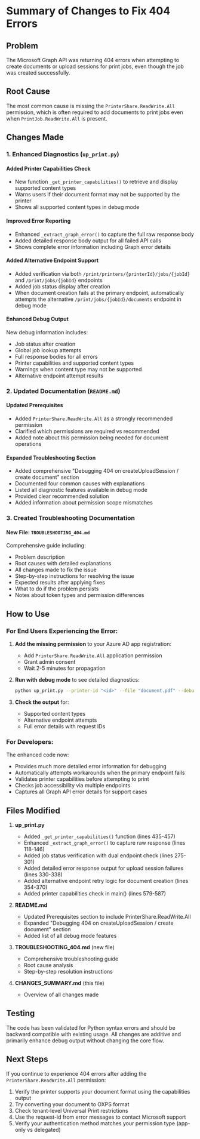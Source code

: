 # Summary of Changes to Fix 404 Errors

## Problem
The Microsoft Graph API was returning 404 errors when attempting to create documents or upload sessions for print jobs, even though the job was created successfully.

## Root Cause
The most common cause is missing the `PrinterShare.ReadWrite.All` permission, which is often required to add documents to print jobs even when `PrintJob.ReadWrite.All` is present.

## Changes Made

### 1. Enhanced Diagnostics (`up_print.py`)

#### Added Printer Capabilities Check
- New function `_get_printer_capabilities()` to retrieve and display supported content types
- Warns users if their document format may not be supported by the printer
- Shows all supported content types in debug mode

#### Improved Error Reporting
- Enhanced `_extract_graph_error()` to capture the full raw response body
- Added detailed response body output for all failed API calls
- Shows complete error information including Graph error details

#### Added Alternative Endpoint Support
- Added verification via both `/print/printers/{printerId}/jobs/{jobId}` and `/print/jobs/{jobId}` endpoints
- Added job status display after creation
- When document creation fails at the primary endpoint, automatically attempts the alternative `/print/jobs/{jobId}/documents` endpoint in debug mode

#### Enhanced Debug Output
New debug information includes:
- Job status after creation
- Global job lookup attempts
- Full response bodies for all errors
- Printer capabilities and supported content types
- Warnings when content type may not be supported
- Alternative endpoint attempt results

### 2. Updated Documentation (`README.md`)

#### Updated Prerequisites
- Added `PrinterShare.ReadWrite.All` as a strongly recommended permission
- Clarified which permissions are required vs recommended
- Added note about this permission being needed for document operations

#### Expanded Troubleshooting Section
- Added comprehensive "Debugging 404 on createUploadSession / create document" section
- Documented four common causes with explanations
- Listed all diagnostic features available in debug mode
- Provided clear recommended solution
- Added information about permission scope mismatches

### 3. Created Troubleshooting Documentation

#### New File: `TROUBLESHOOTING_404.md`
Comprehensive guide including:
- Problem description
- Root causes with detailed explanations
- All changes made to fix the issue
- Step-by-step instructions for resolving the issue
- Expected results after applying fixes
- What to do if the problem persists
- Notes about token types and permission differences

## How to Use

### For End Users Experiencing the Error:

1. **Add the missing permission** to your Azure AD app registration:
   - Add `PrinterShare.ReadWrite.All` application permission
   - Grant admin consent
   - Wait 2-5 minutes for propagation

2. **Run with debug mode** to see detailed diagnostics:
   ```bash
   python up_print.py --printer-id "<id>" --file "document.pdf" --debug
   ```

3. **Check the output** for:
   - Supported content types
   - Alternative endpoint attempts
   - Full error details with request IDs

### For Developers:

The enhanced code now:
- Provides much more detailed error information for debugging
- Automatically attempts workarounds when the primary endpoint fails
- Validates printer capabilities before attempting to print
- Checks job accessibility via multiple endpoints
- Captures all Graph API error details for support cases

## Files Modified

1. **up_print.py**
   - Added `_get_printer_capabilities()` function (lines 435-457)
   - Enhanced `_extract_graph_error()` to capture raw response (lines 118-146)
   - Added job status verification with dual endpoint check (lines 275-301)
   - Added detailed error response output for upload session failures (lines 330-338)
   - Added alternative endpoint retry logic for document creation (lines 354-370)
   - Added printer capabilities check in main() (lines 579-587)

2. **README.md**
   - Updated Prerequisites section to include PrinterShare.ReadWrite.All
   - Expanded "Debugging 404 on createUploadSession / create document" section
   - Added list of all debug mode features

3. **TROUBLESHOOTING_404.md** (new file)
   - Comprehensive troubleshooting guide
   - Root cause analysis
   - Step-by-step resolution instructions

4. **CHANGES_SUMMARY.md** (this file)
   - Overview of all changes made

## Testing

The code has been validated for Python syntax errors and should be backward compatible with existing usage. All changes are additive and primarily enhance debug output without changing the core flow.

## Next Steps

If you continue to experience 404 errors after adding the `PrinterShare.ReadWrite.All` permission:

1. Verify the printer supports your document format using the capabilities output
2. Try converting your document to OXPS format
3. Check tenant-level Universal Print restrictions
4. Use the request-id from error messages to contact Microsoft support
5. Verify your authentication method matches your permission type (app-only vs delegated)

